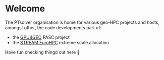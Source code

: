# Welcome

The PTsolver organisation is home for various geo-HPC projects and hosts, amongst other, the code developments part of:
- the [GPU4GEO](https://github.com/PTsolvers/GPU4GEO) PASC project
- the [STREAM EuroHPC](https://eurohpc-ju.europa.eu/access-our-supercomputers/awarded-projects/spontaneous-rearrangment-ice-motion-stream_en) extreme scale allocation

Have fun checking thingd out here 🚀
